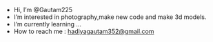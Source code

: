 - Hi, I’m @Gautam225
- I’m interested in  photography,make new code and make 3d models.
- I’m currently learning ...
- How to reach me : hadiyagautam352@gmail.com

<!---
Gautam225/Gautam225 is a ✨ special ✨ repository because its `README.md` (this file) appears on your GitHub profile.
You can click the Preview link to take a look at your changes.
--->
